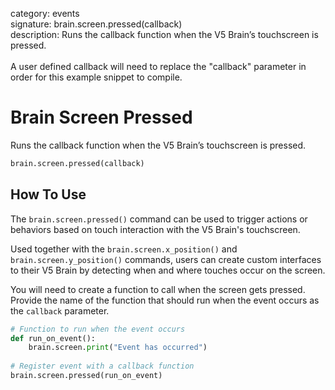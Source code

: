 category: events  
signature: brain.screen.pressed(callback)  
description: Runs the callback function when the V5 Brain’s touchscreen is pressed.<br /><br />A user defined callback will need to replace the "callback" parameter in order for this example snippet to compile.  

#  Brain Screen Pressed

Runs the callback function when the V5 Brain’s touchscreen is pressed.

```python
brain.screen.pressed(callback)
```

## How To Use

The `brain.screen.pressed()` command can be used to trigger actions or behaviors based on touch interaction with the V5 Brain's touchscreen. 

Used together with the `brain.screen.x_position()` and `brain.screen.y_position()` commands, users can create custom interfaces to their V5 Brain by detecting when and where touches occur on the screen.

You will need to create a function to call when the screen gets pressed. Provide the name of the function that should run when the event occurs as the `callback` parameter.

```python
# Function to run when the event occurs
def run_on_event():
    brain.screen.print("Event has occurred")
  
# Register event with a callback function
brain.screen.pressed(run_on_event)

```

<advanced>
</advanced>